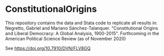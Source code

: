 # ConstitutionalOrigins
This repository contains the data and Stata code to replicate all results in:
Negretto, Gabriel and Mariano Sánchez-Talanquer. "Constitutional Origins and Liberal Democracy: A Global Analysis, 1900-2015". 
Forthcoming in the American Political Science Review (as of November 2020)

See https://doi.org/10.7910/DVN/FLV8GQ
